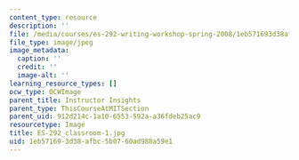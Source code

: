 ```yaml
---
content_type: resource
description: ''
file: /media/courses/es-292-writing-workshop-spring-2008/1eb571693d38afbc5b0760ad988a59e1_ES-292_classroom-1.jpg
file_type: image/jpeg
image_metadata:
  caption: ''
  credit: ''
  image-alt: ''
learning_resource_types: []
ocw_type: OCWImage
parent_title: Instructor Insights
parent_type: ThisCourseAtMITSection
parent_uid: 912d214c-1a10-6553-592a-a36fdeb25ac9
resourcetype: Image
title: ES-292_classroom-1.jpg
uid: 1eb57169-3d38-afbc-5b07-60ad988a59e1
---
```

